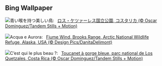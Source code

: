## Bing Wallpaper
![](https://www.bing.com/th?id=OHR.LittleToucanet_JA-JP2193126707_UHD.jpg&w=1000)青い喉を持つ美しい鳥:&nbsp;&ensp;[ロス・ケツァーレス国立公園, コスタリカ (© Oscar Dominguez/Tandem Stills + Motion)](https://www.bing.com/th?id=OHR.LittleToucanet_JA-JP2193126707_UHD.jpg)
<br><br/>
![](https://www.bing.com/th?id=OHR.WindRiverAlaska_IT-IT8914553087_UHD.jpg&w=1000)Acqua e Aurora:&nbsp;&ensp;[Fiume Wind, Brooks Range, Arctic National Wildlife Refuge, Alaska, USA (© Design Pics/DanitaDelimont)](https://www.bing.com/th?id=OHR.WindRiverAlaska_IT-IT8914553087_UHD.jpg)
<br><br/>
![](https://www.bing.com/th?id=OHR.LittleToucanet_FR-FR6494819106_UHD.jpg&w=1000)C’est qui le plus beau ?:&nbsp;&ensp;[Toucanet à gorge bleue, parc national de Los Quetzales, Costa Rica (© Oscar Dominguez/Tandem Stills + Motion)](https://www.bing.com/th?id=OHR.LittleToucanet_FR-FR6494819106_UHD.jpg)
<br><br/>
